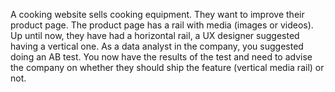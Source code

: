 A cooking website sells cooking equipment. They want to improve their product page. The product page has a rail with media (images or videos). Up until now, they have had a horizontal rail, a UX designer suggested having a vertical one. As a data analyst in the company, you suggested doing an AB test. You now have the results of the test and need to advise the company on whether they should ship the feature (vertical media rail) or not.
